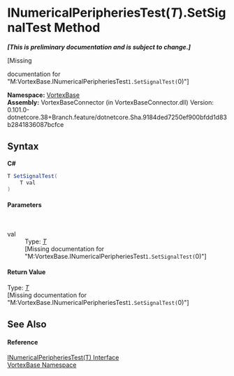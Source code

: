 # INumericalPeripheriesTest(*T*).SetSignalTest Method 
 _**\[This is preliminary documentation and is subject to change.\]**_

\[Missing <summary> documentation for "M:VortexBase.INumericalPeripheriesTest`1.SetSignalTest(`0)"\]

**Namespace:**&nbsp;<a href="N_VortexBase.md">VortexBase</a><br />**Assembly:**&nbsp;VortexBaseConnector (in VortexBaseConnector.dll) Version: 0.101.0-dotnetcore.38+Branch.feature/dotnetcore.Sha.9184ded7250ef900bfdd1d83b2841836087bcfce

## Syntax

**C#**<br />
``` C#
T SetSignalTest(
	T val
)
```


#### Parameters
&nbsp;<dl><dt>val</dt><dd>Type: <a href="T_VortexBase_INumericalPeripheriesTest_1.md">*T*</a><br />\[Missing <param name="val"/> documentation for "M:VortexBase.INumericalPeripheriesTest`1.SetSignalTest(`0)"\]</dd></dl>

#### Return Value
Type: <a href="T_VortexBase_INumericalPeripheriesTest_1.md">*T*</a><br />\[Missing <returns> documentation for "M:VortexBase.INumericalPeripheriesTest`1.SetSignalTest(`0)"\]

## See Also


#### Reference
<a href="T_VortexBase_INumericalPeripheriesTest_1.md">INumericalPeripheriesTest(T) Interface</a><br /><a href="N_VortexBase.md">VortexBase Namespace</a><br />